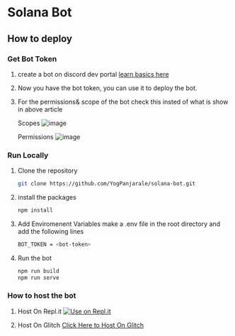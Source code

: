 # Solana Bot

## How to deploy

### Get Bot Token

1. create a bot on discord dev portal [learn basics here](<https://dev.to/vishnudileesh/building-a-discord-bot-basic-setups-4a53>)

2. Now you have the bot token, you can use it to deploy the bot.

3. For the permissions& scope of the bot check this insted of what is show in above article

    Scopes
    ![image](https://user-images.githubusercontent.com/64301340/159311861-265af1db-0bec-418f-b0eb-7605f945217f.png)

    Permissions
    ![image](https://user-images.githubusercontent.com/64301340/159312215-960e614c-8821-4775-8ba9-123fc92a3b3a.png)

### Run Locally

1. Clone the repository

    ```bash
    git clone https://github.com/YogPanjarale/solana-bot.git
    ```

2. install the packages

    ```bash
    npm install
    ```
  
3. Add Enviromenent Variables
    make a .env file in the root directory
    and add the following lines

    ```bash
    BOT_TOKEN = <bot-token>
    ```

4. Run the bot

    ```bash
    npm run build
    npm run serve
    ```

### How to host the bot

1. Host On Repl.it
[![Use on Repl.it](https://repl.it/badge/github/YogPanjarale/solana-bot)](https://repl.it/github/YogPanjarale/solana-bot)

2. Host On Glitch
[Click Here to Host On Glitch](https://glitch.com/edit/#!/import/git?url=https://github.com/YogPanjarale/solana-bot/)
